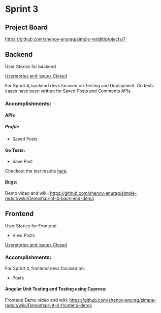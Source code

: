 # Sprint 3

## Project Board
<https://github.com/shenoy-anurag/simple-reddit/projects/7>

## Backend
User Stories for backend

[Userstories and Issues Closed](https://github.com/shenoy-anurag/simple-reddit/issues?q=is%3Aissue+is%3Aclosed+label%3Asprint4+label%3A%22User+Stories+-+BE%22)


For Sprint 4, backend devs focused on Testing and Deployment. Go tests cases have been written for Saved Posts and Comments APIs.

### Accomplishments:

#### APIs
##### Profile
- Saved Posts

#### Go Tests:
- Save Post

Checkout the test results [here](https://github.com/shenoy-anurag/simple-reddit/wiki/Demo#testing).

#### Bugs:

Demo video and wiki: <https://github.com/shenoy-anurag/simple-reddit/wiki/Demo#sprint-4-back-end-demo>

## Frontend
User Stories for Frontend
- View Posts

[Userstories and Issues Closed](https://github.com/shenoy-anurag/simple-reddit/issues?q=is%3Aissue+is%3Aclosed+label%3Asprint4+label%3A%22User+Stories+-+FE%22)

### Accomplishments:

For Sprint 4, frontend devs focused on:
- Posts

#### Angular Unit Testing and Testing using Cypress:

Frontend Demo video and wiki: <https://github.com/shenoy-anurag/simple-reddit/wiki/Demo#sprint-4-frontend-demo>
